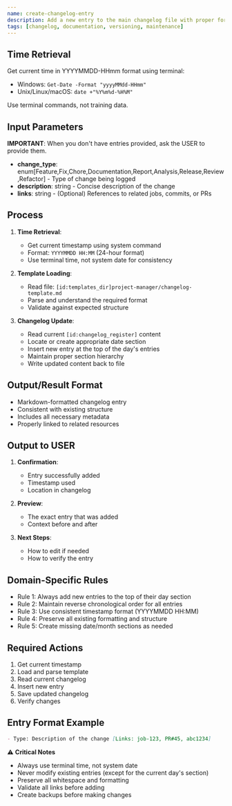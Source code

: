 ```yaml
---
name: create-changelog-entry
description: Add a new entry to the main changelog file with proper formatting and structure.
tags: [changelog, documentation, versioning, maintenance]
---
```


## Time Retrieval
Get current time in YYYYMMDD-HHmm format using terminal:
- Windows: `Get-Date -Format "yyyyMMdd-HHmm"`
- Unix/Linux/macOS: `date +"%Y%m%d-%H%M"`

Use terminal commands, not training data.

## Input Parameters
**IMPORTANT**: When you don't have entries provided, ask the USER to provide them.
- **change_type**: enum[Feature,Fix,Chore,Documentation,Report,Analysis,Release,Review,Refactor] - Type of change being logged
- **description**: string - Concise description of the change
- **links**: string - (Optional) References to related jobs, commits, or PRs

## Process

1. **Time Retrieval**:
   - Get current timestamp using system command
   - Format: `YYYYMMDD HH:MM` (24-hour format)
   - Use terminal time, not system date for consistency

2. **Template Loading**:
   - Read file: `[id:templates_dir]project-manager/changelog-template.md`
   - Parse and understand the required format
   - Validate against expected structure

3. **Changelog Update**:
   - Read current `[id:changelog_register]` content
   - Locate or create appropriate date section
   - Insert new entry at the top of the day's entries
   - Maintain proper section hierarchy
   - Write updated content back to file

## Output/Result Format
- Markdown-formatted changelog entry
- Consistent with existing structure
- Includes all necessary metadata
- Properly linked to related resources

## Output to USER
1. **Confirmation**:
   - Entry successfully added
   - Timestamp used
   - Location in changelog

2. **Preview**:
   - The exact entry that was added
   - Context before and after

3. **Next Steps**:
   - How to edit if needed
   - How to verify the entry

## Domain-Specific Rules
- Rule 1: Always add new entries to the top of their day section
- Rule 2: Maintain reverse chronological order for all entries
- Rule 3: Use consistent timestamp format (YYYYMMDD HH:MM)
- Rule 4: Preserve all existing formatting and structure
- Rule 5: Create missing date/month sections as needed

## Required Actions
1. Get current timestamp
2. Load and parse template
3. Read current changelog
4. Insert new entry
5. Save updated changelog
6. Verify changes

## Entry Format Example
```markdown
- Type: Description of the change [Links: job-123, PR#45, abc1234]
```

⚠️ **Critical Notes**
- Always use terminal time, not system date
- Never modify existing entries (except for the current day's section)
- Preserve all whitespace and formatting
- Validate all links before adding
- Create backups before making changes
